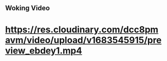 ## Woking Video

# https://res.cloudinary.com/dcc8pmavm/video/upload/v1683545915/preview_ebdey1.mp4
